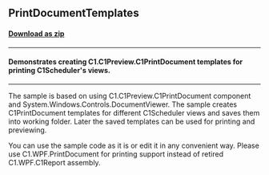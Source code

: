 ## PrintDocumentTemplates
#### [Download as zip](https://grapecity.github.io/DownGit/#/home?url=https://github.com/GrapeCity/ComponentOne-WPF-Samples/tree/master/NET_4.5.2/C1.WPF.Schedule/VB/PrintDocTemplates)
____
#### Demonstrates creating C1.C1Preview.C1PrintDocument templates for printing C1Scheduler's views.
____
The sample is based on using C1.C1Preview.C1PrintDocument component and System.Windows.Controls.DocumentViewer.
The sample creates C1PrintDocument templates for different C1Scheduler views and saves them into working folder. 
Later the saved templates can be used for printing and previewing.

You can use the sample code as it is or edit it in any convenient way.
Please use C1.WPF.PrintDocument for printing support instead of retired C1.WPF.C1Report assembly. 



